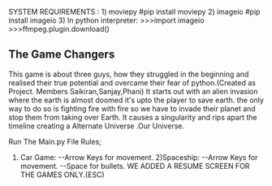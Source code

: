 SYSTEM REQUIREMENTS : 1) moviepy  #pip install moviepy
					  2) imageio  #pip install imageio
					  3) In python interpreter:
					  >>>import imageio
					  >>>ffmpeg.plugin.download()

The Game Changers
-----------------------------------------------------------------------------------
This game is about three guys, how they struggled in the beginning and realised their true potential and overcame their fear of python.(Created as Project. Members Saikiran,Sanjay,Phani)
It starts out with an alien invasion where the earth is almost doomed it's upto the player to save earth.
the only way to do so is fighting fire with fire so we have to invade their planet and stop them from taking over Earth.
It causes a singularity and rips apart the timeline creating a Alternate Universe .Our Universe.


Run The Main.py File
Rules;
1) Car Game:
--Arrow Keys for movement.
2)Spaceship:
--Arrow Keys for movement.
--Space for bullets.
WE ADDED A RESUME SCREEN FOR THE GAMES ONLY.(ESC)
